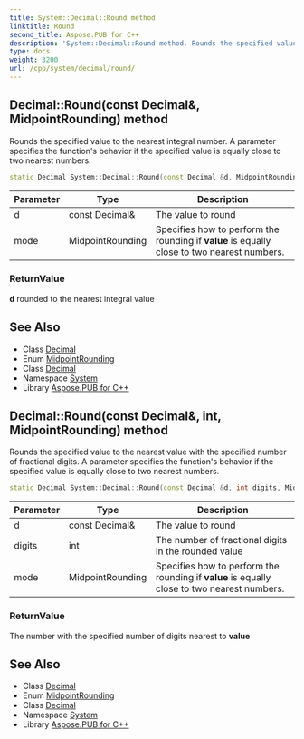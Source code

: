 ```yaml
---
title: System::Decimal::Round method
linktitle: Round
second_title: Aspose.PUB for C++
description: 'System::Decimal::Round method. Rounds the specified value to the nearest integral number. A parameter specifies the function''s behavior if the specified value is equally close to two nearest numbers in C++.'
type: docs
weight: 3200
url: /cpp/system/decimal/round/
---
```

## Decimal::Round(const Decimal\&, MidpointRounding) method


Rounds the specified value to the nearest integral number. A parameter specifies the function's behavior if the specified value is equally close to two nearest numbers.

```cpp
static Decimal System::Decimal::Round(const Decimal &d, MidpointRounding mode=MidpointRounding::ToEven)
```


| Parameter | Type | Description |
| --- | --- | --- |
| d | const Decimal\& | The value to round |
| mode | MidpointRounding | Specifies how to perform the rounding if **value** is equally close to two nearest numbers. |

### ReturnValue

**d** rounded to the nearest integral value

## See Also

* Class [Decimal](../)
* Enum [MidpointRounding](../../midpointrounding/)
* Class [Decimal](../)
* Namespace [System](../../)
* Library [Aspose.PUB for C++](../../../)
## Decimal::Round(const Decimal\&, int, MidpointRounding) method


Rounds the specified value to the nearest value with the specified number of fractional digits. A parameter specifies the function's behavior if the specified value is equally close to two nearest numbers.

```cpp
static Decimal System::Decimal::Round(const Decimal &d, int digits, MidpointRounding mode=MidpointRounding::ToEven)
```


| Parameter | Type | Description |
| --- | --- | --- |
| d | const Decimal\& | The value to round |
| digits | int | The number of fractional digits in the rounded value |
| mode | MidpointRounding | Specifies how to perform the rounding if **value** is equally close to two nearest numbers. |

### ReturnValue

The number with the specified number of digits nearest to **value**

## See Also

* Class [Decimal](../)
* Enum [MidpointRounding](../../midpointrounding/)
* Class [Decimal](../)
* Namespace [System](../../)
* Library [Aspose.PUB for C++](../../../)
